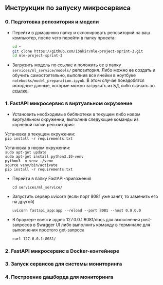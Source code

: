 ## Инструкции по запуску микросервиса

### 0. Подготовка репозитория и модели
- Перейти в домашнюю папку и склонировать репозиторий на ваш компьютер, после чего перейти в папку проекта:
    ```bash
    cd ~
    git clone https://github.com/ibnkir/mle-project-sprint-3.git
    cd mle-project-sprint-3
    ```
- Загрузить модель по [ссылке](https://disk.yandex.ru/d/Ce6MX9OaWiyOKA) и положить ее в папку 
`services/ml_service/models/` репозитория. Либо можно ее создать и обучить самостоятельно, выполнив все ячейки в ноутбуке `notebooks/model_preparation.ipynb`. В этом случае понадобятся исходные данные, которые можно загрузить из БД либо скачать по [ссылке](https://disk.yandex.ru/d/OIInLdG4dZMVZA).

### 1. FastAPI микросервис в виртуальном окружение
- Установить необходимые библиотеки в текущем либо новом виртуальном окружении, 
выполнив следующие команды из корневой папки репозитория:

Установка в текущем окружении:<br>
    ```
    pip install -r requirements.txt
    ```

Установка в новом окружении:<br>
    ```sudo apt-get update```<br>
    ```sudo apt-get install python3.10-venv```<br>
    ```python3 -m venv ./venv```<br>
    ```source venv/bin/activate```<br> 
    ```pip install -r requirements.txt```

- Перейти в папку FastAPI-приложения
   ```
   cd services/ml_service/
   ```

- Запустить сервер uvicorn (если порт 8081 уже занят, то заменить его на другой)
   ```
   uvicorn fastapi_app:app --reload --port 8081 --host 0.0.0.0
   ```

- В браузере ввести адрес 127.0.0.1:8081/docs для выполнения post-запросов в Swagger UI
либо выполнить команду в терминале для выполнения простого get-запроса
    ```
    curl 127.0.0.1:8081/
    ```

### 2. FastAPI микросервис в Docker-контейнере


### 3. Запуск сервисов для системы мониторинга

### 4. Построение дашборда для мониторинга